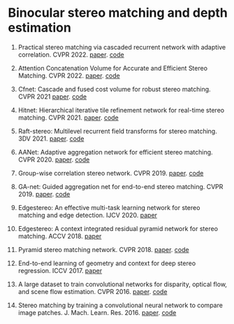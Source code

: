 # Binocular stereo matching and depth estimation

1. Practical stereo matching via cascaded recurrent network with adaptive correlation. CVPR 2022. [paper](extension://bfdogplmndidlpjfhoijckpakkdjkkil/pdf/viewer.html?file=https%3A%2F%2Fopenaccess.thecvf.com%2Fcontent%2FCVPR2022%2Fpapers%2FLi_Practical_Stereo_Matching_via_Cascaded_Recurrent_Network_With_Adaptive_Correlation_CVPR_2022_paper.pdf). [code](https://github.com/megvii-research/CREStereo)
2. Attention Concatenation Volume for Accurate and Efficient Stereo Matching. CVPR 2022. [paper](extension://bfdogplmndidlpjfhoijckpakkdjkkil/pdf/viewer.html?file=https%3A%2F%2Fopenaccess.thecvf.com%2Fcontent%2FCVPR2022%2Fpapers%2FXu_Attention_Concatenation_Volume_for_Accurate_and_Efficient_Stereo_Matching_CVPR_2022_paper.pdf). [code](https://github.com/gangweiX/ACVNet)
3. Cfnet: Cascade and fused cost volume for robust stereo matching. CVPR 2021 [paper](https://openaccess.thecvf.com/content/CVPR2021/html/Shen_CFNet_Cascade_and_Fused_Cost_Volume_for_Robust_Stereo_Matching_CVPR_2021_paper.html). [code](https://github.com/gallenszl/CFNet)
4. Hitnet: Hierarchical iterative tile refinement network for real-time stereo matching. CVPR 2021. [paper](https://openaccess.thecvf.com/content/CVPR2021/html/Tankovich_HITNet_Hierarchical_Iterative_Tile_Refinement_Network_for_Real-time_Stereo_Matching_CVPR_2021_paper.html). [code](https://github.com/google-research/googleresearch/tree/master/hitnet)
5. Raft-stereo: Multilevel recurrent field transforms for stereo matching. 3DV 2021. [paper]( https://github.com/princeton-vl/RAFT-Stereo). [code]( https://github.com/princeton-vl/RAFT-Stereo)
6. AANet: Adaptive aggregation network for efficient stereo matching. CVPR 2020. [paper](https://openaccess.thecvf.com/content_CVPR_2020/html/Xu_AANet_Adaptive_Aggregation_Network_for_Efficient_Stereo_Matching_CVPR_2020_paper.html). [code](https://github.com/haofeixu/aanet)
7. Group-wise correlation stereo network. CVPR 2019. [paper](https://openaccess.thecvf.com/content_CVPR_2019/html/Guo_Group-Wise_Correlation_Stereo_Network_CVPR_2019_paper.html). [code](https://github.com/xy-guo/GwcNet)
8. GA-net: Guided aggregation net for end-to-end stereo matching. CVPR 2019.  [paper](https://openaccess.thecvf.com/content_CVPR_2019/html/Zhang_GA-Net_Guided_Aggregation_Net_for_End-To-End_Stereo_Matching_CVPR_2019_paper.html). [code](https://github.com/feihuzhang/GANet)
  
9.  Edgestereo: An effective multi-task learning network for stereo matching and edge detection. IJCV 2020. [paper](https://arxiv.org/abs/1903.01700)
10. Edgestereo: A context integrated residual pyramid network for stereo matching. ACCV 2018. [paper](https://arxiv.org/abs/1803.05196v3)
11. Pyramid stereo matching network. CVPR 2018. [paper](https://openaccess.thecvf.com/content_cvpr_2018/html/Chang_Pyramid_Stereo_Matching_CVPR_2018_paper.html). [code](https://github.com/JiaRenChang/PSMNet)
   
12. End-to-end learning of geometry and context for deep stereo regression. ICCV 2017. [paper](https://openaccess.thecvf.com/content_iccv_2017/html/Kendall_End-To-End_Learning_of_ICCV_2017_paper.html)

13. A large dataset to train convolutional networks for disparity, optical flow, and scene flow estimation. CVPR 2016. [paper](https://openaccess.thecvf.com/content_cvpr_2016/html/Mayer_A_Large_Dataset_CVPR_2016_paper.html). [code](https://github.com/lmb-freiburg/dispnet-flownet-docker)
14. Stereo matching by training a convolutional neural network to compare image patches. J. Mach. Learn. Res. 2016. [paper](extension://bfdogplmndidlpjfhoijckpakkdjkkil/pdf/viewer.html?file=https%3A%2F%2Fwww.jmlr.org%2Fpapers%2Fvolume17%2F15-535%2F15-535.pdf). [code](https://github.com/jzbontar/mc-cnn)